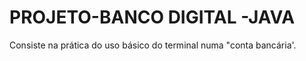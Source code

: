 # PROJETO-BANCO DIGITAL -JAVA



Consiste na prática do uso básico do terminal numa "conta bancária'.
